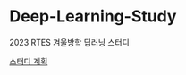 # Deep-Learning-Study
2023 RTES 겨울방학 딥러닝 스터디 

[스터디 계획]([https://www.notion.so/skipper0527/RTES-b0931d4b0c284601a59696240a3ec09](https://www.notion.so/skipper0527/4e6a5dac876d475f8b5f537a048b029a)https://www.notion.so/skipper0527/4e6a5dac876d475f8b5f537a048b029a])
